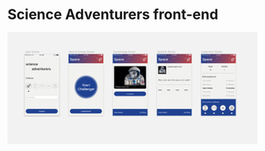 # Science Adventurers front-end

![](https://github.com/Science-Adventurers/game-frontend/blob/master/mockup.png)
